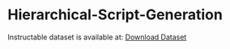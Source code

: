 # Hierarchical-Script-Generation

Instructable dataset is available at:
[Download Dataset](https://entuedu-my.sharepoint.com/:x:/g/personal/xinze_li_staff_main_ntu_edu_sg/ER2Xu6HUxzhEkR9jPjkbwh8BdZmYa9yQGQuHm9kcOUXZ8w)
